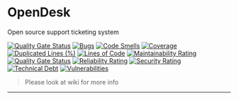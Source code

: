 # OpenDesk

Open source support ticketing system

[![Quality Gate Status](https://sonarcloud.io/api/project_badges/measure?project=spicycoder_open-desk-api&metric=alert_status)](https://sonarcloud.io/dashboard?id=spicycoder_open-desk-api)
[![Bugs](https://sonarcloud.io/api/project_badges/measure?project=spicycoder_open-desk-api&metric=bugs)](https://sonarcloud.io/dashboard?id=spicycoder_open-desk-api)
[![Code Smells](https://sonarcloud.io/api/project_badges/measure?project=spicycoder_open-desk-api&metric=code_smells)](https://sonarcloud.io/dashboard?id=spicycoder_open-desk-api)
[![Coverage](https://sonarcloud.io/api/project_badges/measure?project=spicycoder_open-desk-api&metric=coverage)](https://sonarcloud.io/dashboard?id=spicycoder_open-desk-api)
[![Duplicated Lines (%)](https://sonarcloud.io/api/project_badges/measure?project=spicycoder_open-desk-api&metric=duplicated_lines_density)](https://sonarcloud.io/dashboard?id=spicycoder_open-desk-api)
[![Lines of Code](https://sonarcloud.io/api/project_badges/measure?project=spicycoder_open-desk-api&metric=ncloc)](https://sonarcloud.io/dashboard?id=spicycoder_open-desk-api)
[![Maintainability Rating](https://sonarcloud.io/api/project_badges/measure?project=spicycoder_open-desk-api&metric=sqale_rating)](https://sonarcloud.io/dashboard?id=spicycoder_open-desk-api)
[![Quality Gate Status](https://sonarcloud.io/api/project_badges/measure?project=spicycoder_open-desk-api&metric=alert_status)](https://sonarcloud.io/dashboard?id=spicycoder_open-desk-api)
[![Reliability Rating](https://sonarcloud.io/api/project_badges/measure?project=spicycoder_open-desk-api&metric=reliability_rating)](https://sonarcloud.io/dashboard?id=spicycoder_open-desk-api)
[![Security Rating](https://sonarcloud.io/api/project_badges/measure?project=spicycoder_open-desk-api&metric=security_rating)](https://sonarcloud.io/dashboard?id=spicycoder_open-desk-api)
[![Technical Debt](https://sonarcloud.io/api/project_badges/measure?project=spicycoder_open-desk-api&metric=sqale_index)](https://sonarcloud.io/dashboard?id=spicycoder_open-desk-api)
[![Vulnerabilities](https://sonarcloud.io/api/project_badges/measure?project=spicycoder_open-desk-api&metric=vulnerabilities)](https://sonarcloud.io/dashboard?id=spicycoder_open-desk-api)

> Please look at wiki for more info

---